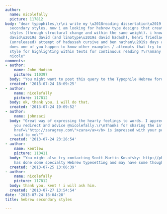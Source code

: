 ```yaml
---
author:
  name: nicolefally
  picture: 117812
body: "dear typophiles,\r\ni write my \u2018reading dissertation\u2019 about hebrew
  secondary styles. now i am looking for hebrew type designs that create a set of
  styles (through structural change and within the same weight). i know about ismar
  david\u2019s david (and linotype\u2019s david hadash), henri friedlaender\u2019s
  (unreleased) attempt of hadassah cursive and ben nathan\u2019s days and nights.
  does one of you happen to know other examples / attempts that try to create a complementing
  style for highlighting within texts for continuous reading ?\r\nmany thanks in advance,
  nicole"
comments:
- author:
    name: John Hudson
    picture: 110397
  body: "You might want to post this query to the Typophile Hebrew forum:\r\nhttp://typophile.com/forum/373"
  created: '2013-07-24 18:09:25'
- author:
    name: nicolefally
    picture: 117812
  body: ok, thank you, i will do that.
  created: '2013-07-24 19:09:52'
- author:
    name: johnzaci
  body: "Great way of expressing the hearty feelings to words. I appreciate the way
    you redirect and advice @nicolefally.\r\nThanks for sharing the information. <b><a
    href=\"http://zaragrey.com\">zara</a></b> is impressed with your post too, \"She
    said to me\""
  created: '2013-07-24 23:26:54'
- author:
    name: kentlew
    picture: 110411
  body: "You might also try contacting Scott-Martin Kosofsky: http://philidor.com/principalSMK.htm\r\n\r\nHe
    has done some specialty Hebrew typesetting and may have some thoughts or examples."
  created: '2013-07-25 13:06:39'
- author:
    name: nicolefally
    picture: 117812
  body: thank you, kent ! i will ask him.
  created: '2013-07-27 13:54:54'
date: '2013-07-24 16:04:28'
title: hebrew secondary styles

---
```

